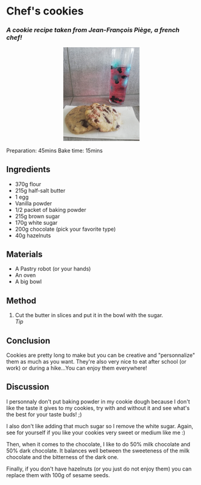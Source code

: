 # Chef's cookies
### _A cookie recipe taken from Jean-François Piège, a french chef!_
<p align="center">
<img width=40% src="cookies.jpg" />
</p>

Preparation: 45mins Bake time: 15mins

## Ingredients
* 370g flour
* 215g half-salt butter
* 1 egg
* Vanilla powder
* 1/2 packet of baking powder
* 215g brown sugar
* 170g white sugar
* 200g chocolate (pick your favorite type)
* 40g hazelnuts
## Materials
* A Pastry robot (or your hands)
* An oven
* A big bowl
## Method
1. Cut the butter in slices and put it in the bowl with the sugar. <br>
_Tip_
## Conclusion
Cookies are pretty long to make but you can be creative and "personnalize" them as much as you want. They're also very nice to eat after school (or work) or during a hike...You can enjoy them everywhere!
## Discussion
I personnaly don't put baking powder in my cookie dough because I don't like the taste it gives to my cookies, try with and without it and see what's the best for your taste buds! ;) <br>

I also don't like adding that much sugar so I remove the white sugar. Again, see for yourself if you like your cookies very sweet or medium like me :) <br>

Then, when it comes to the chocolate, I like to do 50% milk chocolate and 50% dark chocolate. It balances well between the sweeteness of the milk chocolate and the bitterness of the dark one. <br>

Finally, if you don't have hazelnuts (or you just do not enjoy them) you can replace them with 100g of sesame seeds.
